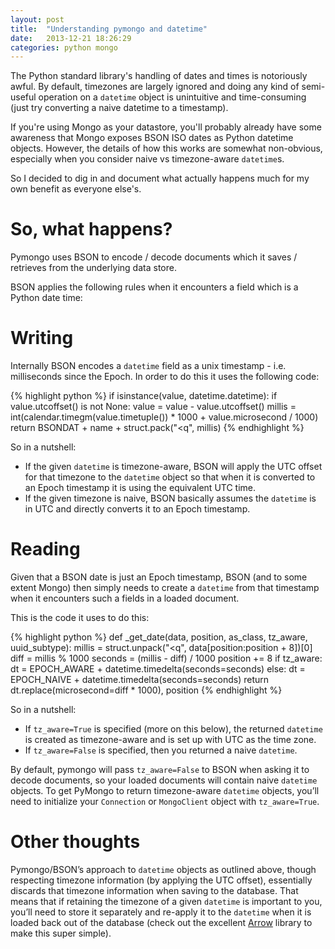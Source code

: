 ```yaml
---
layout: post
title:  "Understanding pymongo and datetime"
date:   2013-12-21 18:26:29
categories: python mongo
---
```


The Python standard library's handling of dates and times is notoriously awful. By default, timezones are largely ignored and doing any kind of semi-useful operation on a `datetime` object is unintuitive and time-consuming (just try converting a naive datetime to a timestamp).

If you're using Mongo as your datastore, you'll probably already have some awareness that Mongo exposes BSON ISO dates as Python datetime objects. However, the details of how this works are somewhat non-obvious, especially when you consider naive vs timezone-aware `datetime`s.

So I decided to dig in and document what actually happens much for my own benefit as everyone else's.

# So, what happens?

Pymongo uses BSON to encode / decode documents which it saves / retrieves from the underlying data store.

BSON applies the following rules when it encounters a field which is a Python date time:

# Writing

Internally BSON encodes a `datetime` field as a unix timestamp - i.e. milliseconds since the Epoch. In order to do this it uses the following code:

{% highlight python %}
    if isinstance(value, datetime.datetime):
        if value.utcoffset() is not None:
            value = value - value.utcoffset()
        millis = int(calendar.timegm(value.timetuple()) * 1000 +
                     value.microsecond / 1000)
        return BSONDAT + name + struct.pack("<q", millis)
{% endhighlight %}

So in a nutshell:

   * If the given `datetime` is timezone-aware, BSON will apply the UTC offset for that timezone to the `datetime` object so that when it is converted to an Epoch timestamp it is using the equivalent UTC time.
   * If the given timezone is naive, BSON basically assumes the `datetime` is in UTC and directly converts it to an Epoch timestamp.

# Reading

Given that a BSON date is just an Epoch timestamp, BSON (and to some extent Mongo) then simply needs to create a `datetime` from that timestamp when it encounters such a fields in a loaded document.

This is the code it uses to do this:

{% highlight python %}
def _get_date(data, position, as_class, tz_aware, uuid_subtype):
    millis = struct.unpack("<q", data[position:position + 8])[0]
    diff = millis % 1000
    seconds = (millis - diff) / 1000
    position += 8
    if tz_aware:
        dt = EPOCH_AWARE + datetime.timedelta(seconds=seconds)
    else:
        dt = EPOCH_NAIVE + datetime.timedelta(seconds=seconds)
    return dt.replace(microsecond=diff * 1000), position
{% endhighlight %}

So in a nutshell:

   * If `tz_aware=True` is specified (more on this below), the returned `datetime` is created as timezone-aware and is set up with UTC as the time zone.
   * If `tz_aware=False` is specified, then you returned a naive `datetime`.

By default, pymongo will pass `tz_aware=False` to BSON when asking it to decode documents, so your loaded documents will contain naive `datetime` objects. To get PyMongo to return timezone-aware `datetime` objects, you’ll need to initialize your `Connection` or `MongoClient` object with `tz_aware=True`.

# Other thoughts

Pymongo/BSON’s approach to `datetime` objects as outlined above, though respecting timezone information (by applying the UTC offset), essentially discards that timezone information when saving to the database. That means that if retaining the timezone of a given `datetime` is important to you, you’ll need to store it separately and re-apply it to the `datetime` when it is loaded back out of the database (check out the excellent [Arrow](https://github.com/crsmithdev/arrow) library to make this super simple).

